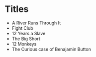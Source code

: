 # Titles

- A River Runs Through It
- Fight Club
- 12 Years a Slave
- The Big Short
- 12 Monkeys
- The Curious case of Benajamin Button
